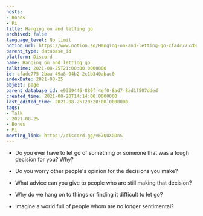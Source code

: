 ```yaml
---
hosts:
- Bones
- Pi
title: Hanging on and letting go
archived: false
language_level: No limit
notion_url: https://www.notion.so/Hanging-on-and-letting-go-cfadc7752baa49a894b22c1b340abac0
parent_type: database_id
platform: Discord
name: Hanging on and letting go
talktime: 2021-08-25T21:00:00.0000000
id: cfadc775-2baa-49a8-94b2-2c1b340abac0
indexDate: 2021-08-25
object: page
parent_database_id: e9339446-880f-4ef0-8ad7-8ad1f507dded
created_time: 2021-08-20T14:14:00.0000000
last_edited_time: 2021-08-25T20:20:00.0000000
tags:
- Talk
- 2021-08-25
- Bones
- Pi
meeting_link: https://discord.gg/vE7QUXGDnS
---
```


   - Do you ever have to let go of something or someone that was a tough decision for you? Why?



   - Do you worry other people's opinion for the decisions you make?
   - What advice can you give to people who are still making that decision?
   - Why do we hang on to things or finding it difficult to let go?
   - Imagine a world full of people whom are no longer sentimental?










